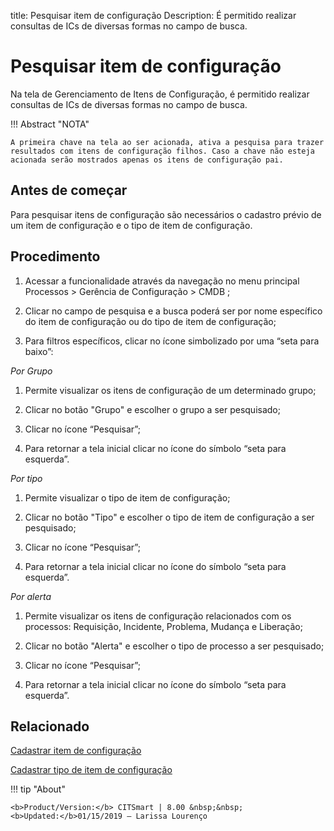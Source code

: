 title: Pesquisar item de configuração
Description: É permitido realizar consultas de ICs de diversas formas no campo de busca.
# Pesquisar item de configuração

Na tela de Gerenciamento de Itens de Configuração, é permitido realizar consultas de ICs de diversas formas no campo de busca.

!!! Abstract "NOTA"  

    A primeira chave na tela ao ser acionada, ativa a pesquisa para trazer
    resultados com itens de configuração filhos. Caso a chave não esteja
    acionada serão mostrados apenas os itens de configuração pai.

Antes de começar
--------------------

Para pesquisar itens de configuração são necessários o cadastro prévio de um
item de configuração e o tipo de item de configuração.

Procedimento
----------------

1.  Acessar a funcionalidade através da navegação no menu principal Processos \>
    Gerência de Configuração \> CMDB ;

2.  Clicar no campo de pesquisa e a busca poderá ser por nome específico do item
    de configuração ou do tipo de item de configuração;

3.  Para filtros específicos, clicar no ícone simbolizado por uma “seta para
    baixo”:

*Por Grupo*

1.  Permite visualizar os itens de configuração de um determinado grupo;

2.  Clicar no botão "Grupo" e escolher o grupo a ser pesquisado;

3.  Clicar no ícone “Pesquisar”;

4.  Para retornar a tela inicial clicar no ícone do símbolo “seta para
    esquerda”.

*Por tipo*

1.  Permite visualizar o tipo de item de configuração;

2.  Clicar no botão "Tipo" e escolher o tipo de item de configuração a ser
    pesquisado;

3.  Clicar no ícone “Pesquisar”;

4.  Para retornar a tela inicial clicar no ícone do símbolo “seta para
    esquerda”.

*Por alerta*

1.  Permite visualizar os itens de configuração relacionados com os processos:
    Requisição, Incidente, Problema, Mudança e Liberação;

2.  Clicar no botão "Alerta" e escolher o tipo de processo a ser pesquisado;

3.  Clicar no ícone “Pesquisar”;

4.  Para retornar a tela inicial clicar no ícone do símbolo “seta para
    esquerda”.

Relacionado
----------------

[Cadastrar item de configuração](/pt-br/citsmart-platform-9/processes/configuration/use/register-CI.html)

[Cadastrar tipo de item de configuração](/pt-br/citsmart-platform-9/processes/configuration/configuration/register-type-ic.html)


!!! tip "About"

    <b>Product/Version:</b> CITSmart | 8.00 &nbsp;&nbsp;
    <b>Updated:</b>01/15/2019 – Larissa Lourenço
